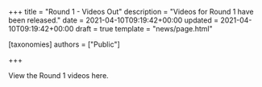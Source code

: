 +++
title = "Round 1 - Videos Out"
description = "Videos for Round 1 have been released."
date = 2021-04-10T09:19:42+00:00
updated = 2021-04-10T09:19:42+00:00
draft = true
template = "news/page.html"

[taxonomies]
authors = ["Public"]

+++

View the Round 1 videos here.
